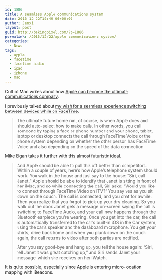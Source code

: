 ```yaml
---
id: 1886
title: A seamless Apple communications system
date: 2013-12-22T18:49:06+00:00
author: Jenxi
layout: post
guid: http://bakingpixel.com/?p=1886
permalink: /2013/12/22/apple-communications-system/
categories:
  - News
tags:
  - apple
  - facetime
  - facetime audio
  - ipad
  - iphone
  - mac
---
```

Cult of Mac writes about how [Apple can become the ultimate communications company](http://www.cultofmac.com/259386/apple-might-become-ultimate-phone-company/).

I previously talked about [my wish for a seamless experience switching between devices while on FaceTime](http://bakingpixel.com/2013/12/facetime-audio-mac-os-x/).

> The ultimate future home run, of course, is when Apple does and should auto-select how to make calls. In other words, you call someone by taping a face or phone number and your phone, tablet, laptop or desktop connects the call through FaceTime Voice or the phone system depending on whether the other person has FaceTime Voice and also depending on the speed of the data connection. 

Mike Elgan takes it further with this almost futuristic ideal.

> And Apple should be able to pull this off better than competitors. Within a couple of years, here’s how Apple’s telephone system should work. You walk in the house and just say to the house: “Siri, call Janet.” Apple should be able to identify that Janet is sitting in front of her iMac, and so while connecting the call, Siri asks: “Would you like to connect through FaceTime Video on iTV?” You say yes as you sit down on the couch. The call is connected, and you chat for awhile. Then you realize that you forgot to pick up your dry cleaning. So you walk out the door. Janet gets a message on-screen saying the call is switching to FaceTime Audio, and your call now happens through the Bluetooth earpiece you’re wearing. Once you get into the car, the call is automatically transferred to the car’s built-in iOS in the Car system, using the car’s speaker and the dashboard microphone. You get your shirts, drive back home and when you plunk down on the couch again, the call returns to video after both parties are notified.
> 
> After you say good-bye and hang up, you tell the house again: “Siri, tell Janet it was great catching up,” and Siri sends Janet your message, which she receives on her iWatch. 

It is quite possible, especially since Apple is entering micro-location mapping with iBeacons.